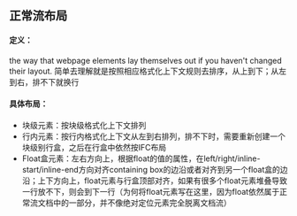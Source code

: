 ## 正常流布局
#### 定义：
the way that webpage elements lay themselves out if you haven't changed their layout.
简单去理解就是按照相应格式化上下文规则去排序，从上到下；从左到右，排不下就换行
#### 具体布局：
- 块级元素：按块级格式化上下文排列
- 行内元素：按行内格式化上下文从左到右排列，排不下时，需要重新创建一个块级别行盒，之后在行盒中依然按IFC布局
- Float盒元素：左右方向上，根据float的值的属性，在left/right/inline-start/inline-end方向对齐containing box的边沿或者对齐到另一个float盒的边沿；上下方向上，float元素与行盒顶部对齐，如果有很多个float元素堆叠导致一行放不下，则会到下一行（为何将float元素写在这里，因为float依然属于正常流文档中的一部分，并不像绝对定位元素完全脱离文档流）